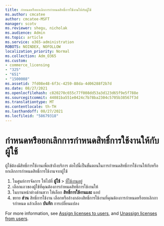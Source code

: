 ```yaml
---
title: กําหนดหรือยกเลิกการกําหนดสิทธิ์การใช้งานให้กับผู้ใช้
ms.author: cmcatee
author: cmcatee-MSFT
manager: scotv
ms.reviewer: shegu, nicholak
ms.audience: Admin
ms.topic: article
ms.service: o365-administration
ROBOTS: NOINDEX, NOFOLLOW
localization_priority: Normal
ms.collection: Adm_O365
ms.custom:
- commerce_licensing
- "325"
- "651"
- "1500008"
ms.assetid: 7fd08e48-6f3c-4259-88da-4d06288f2b7d
ms.date: 08/27/2021
ms.openlocfilehash: c820270c655c77f008dd53a3d123d65f9e5f788e
ms.sourcegitcommit: 44081ba551e0424c7b78ba2304c5705b38567f3d
ms.translationtype: MT
ms.contentlocale: th-TH
ms.lasthandoff: 08/27/2021
ms.locfileid: "58679318"
---
```

# <a name="assign-or-unassign-licenses-to-users"></a>กําหนดหรือยกเลิกการกําหนดสิทธิ์การใช้งานให้กับผู้ใช้

ผู้ใช้ต้องมีสิทธิ์การใช้งานเพื่อเข้าถึงบริการ ต่อไปนี้เป็นขั้นตอนในการกําหนดสิทธิ์การใช้งานให้กับหรือยกเลิกการกําหนดสิทธิ์การใช้งานจากผู้ใช้
  
1. ในศูนย์การจัดการ ให้ไปที่ **ผู้ใช้** \> [ที่ใช้งานอยู่](https://go.microsoft.com/fwlink/p/?linkid=834822)
2. เลือกแถวของผู้ใช้ที่คุณต้องการกําหนดสิทธิ์การใช้งานให้
3. ในบานหน้าต่างด้านขวา ให้เลือก **สิทธิ์การใช้งานและ** แอป
4. ขยาย **ส่วน** สิทธิ์การใช้งาน เลือกหรือล้างกล่องสิทธิ์การใช้งานที่คุณต้องการกําหนดหรือยกเลิกการกําหนด แล้วเลือก **บันทึก** การเปลี่ยนแปลง

For more information, see [Assign licenses to users](https://docs.microsoft.com/microsoft-365/admin/manage/assign-licenses-to-users), and [Unassign licenses from users](https://docs.microsoft.com/microsoft-365/admin/manage/remove-licenses-from-users).